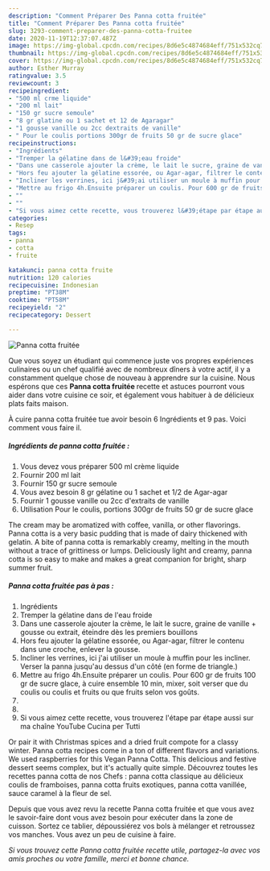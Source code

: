 ```yaml
---
description: "Comment Préparer Des Panna cotta fruitée"
title: "Comment Préparer Des Panna cotta fruitée"
slug: 3293-comment-preparer-des-panna-cotta-fruitee
date: 2020-11-19T12:37:07.487Z
image: https://img-global.cpcdn.com/recipes/8d6e5c4874684eff/751x532cq70/panna-cotta-fruitee-photo-principale-de-la-recette.jpg
thumbnail: https://img-global.cpcdn.com/recipes/8d6e5c4874684eff/751x532cq70/panna-cotta-fruitee-photo-principale-de-la-recette.jpg
cover: https://img-global.cpcdn.com/recipes/8d6e5c4874684eff/751x532cq70/panna-cotta-fruitee-photo-principale-de-la-recette.jpg
author: Esther Murray
ratingvalue: 3.5
reviewcount: 3
recipeingredient:
- "500 ml crme liquide"
- "200 ml lait"
- "150 gr sucre semoule"
- "8 gr glatine ou 1 sachet et 12 de Agaragar"
- "1 gousse vanille ou 2cc dextraits de vanille"
- " Pour le coulis portions 300gr de fruits 50 gr de sucre glace"
recipeinstructions:
- "Ingrédients"
- "Tremper la gélatine dans de l&#39;eau froide"
- "Dans une casserole ajouter la crème, le lait le sucre, graine de vanille + gousse ou extrait, éteindre dès les premiers bouillons"
- "Hors feu ajouter la gélatine essorée, ou Agar-agar, filtrer le contenu dans une croche, enlever la gousse."
- "Incliner les verrines, ici j&#39;ai utiliser un moule à muffin pour les incliner. Verser la panna jusqu&#39;au dessus d&#39;un côté (en forme de triangle.)"
- "Mettre au frigo 4h.Ensuite préparer un coulis. Pour 600 gr de fruits 100 gr de sucre glace, à cuire ensemble 10 min, mixer, soit verser que du coulis ou coulis et fruits ou que fruits selon vos goûts."
- ""
- ""
- "Si vous aimez cette recette, vous trouverez l&#39;étape par étape aussi sur ma chaîne YouTube Cucina per Tutti"
categories:
- Resep
tags:
- panna
- cotta
- fruite

katakunci: panna cotta fruite 
nutrition: 120 calories
recipecuisine: Indonesian
preptime: "PT38M"
cooktime: "PT58M"
recipeyield: "2"
recipecategory: Dessert

---
```



![Panna cotta fruitée](https://img-global.cpcdn.com/recipes/8d6e5c4874684eff/751x532cq70/panna-cotta-fruitee-photo-principale-de-la-recette.jpg)

Que vous soyez un étudiant qui commence juste vos propres expériences culinaires ou un chef qualifié avec de nombreux dîners à votre actif, il y a constamment quelque chose de nouveau à apprendre sur la cuisine. Nous espérons que ces <strong> Panna cotta fruitée </strong> recette et astuces pourront vous aider dans votre cuisine ce soir, et également vous habituer à de délicieux plats faits maison.

<!--inarticleads1-->

À cuire panna cotta fruitée tue avoir besoin 6 Ingrédients et 9 pas. Voici comment vous faire il.

##### Ingrédients de panna cotta fruitée :

1. Vous devez vous préparer 500 ml crème liquide
1. Fournir 200 ml lait
1. Fournir 150 gr sucre semoule
1. Vous avez besoin 8 gr gélatine ou 1 sachet et 1/2 de Agar-agar
1. Fournir 1 gousse vanille ou 2cc d&#39;extraits de vanille
1. Utilisation  Pour le coulis, portions 300gr de fruits 50 gr de sucre glace


The cream may be aromatized with coffee, vanilla, or other flavorings. Panna cotta is a very basic pudding that is made of dairy thickened with gelatin. A bite of panna cotta is remarkably creamy, melting in the mouth without a trace of grittiness or lumps. Deliciously light and creamy, panna cotta is so easy to make and makes a great companion for bright, sharp summer fruit. 

<!--inarticleads2-->

##### Panna cotta fruitée pas à pas :

1. Ingrédients
1. Tremper la gélatine dans de l&#39;eau froide
1. Dans une casserole ajouter la crème, le lait le sucre, graine de vanille + gousse ou extrait, éteindre dès les premiers bouillons
1. Hors feu ajouter la gélatine essorée, ou Agar-agar, filtrer le contenu dans une croche, enlever la gousse.
1. Incliner les verrines, ici j&#39;ai utiliser un moule à muffin pour les incliner. Verser la panna jusqu&#39;au dessus d&#39;un côté (en forme de triangle.)
1. Mettre au frigo 4h.Ensuite préparer un coulis. Pour 600 gr de fruits 100 gr de sucre glace, à cuire ensemble 10 min, mixer, soit verser que du coulis ou coulis et fruits ou que fruits selon vos goûts.
1. 
1. 
1. Si vous aimez cette recette, vous trouverez l&#39;étape par étape aussi sur ma chaîne YouTube Cucina per Tutti


Or pair it with Christmas spices and a dried fruit compote for a classy winter. Panna cotta recipes come in a ton of different flavors and variations. We used raspberries for this Vegan Panna Cotta. This delicious and festive dessert seems complex, but it&#39;s actually quite simple. Découvrez toutes les recettes panna cotta de nos Chefs : panna cotta classique au délicieux coulis de framboises, panna cotta fruits exotiques, panna cotta vanillée, sauce caramel à la fleur de sel. 

<!--inarticleads1-->

<p>
Depuis que vous avez revu la recette Panna cotta fruitée et que vous avez le savoir-faire dont vous avez besoin pour exécuter dans la zone de cuisson. Sortez ce tablier, dépoussiérez vos bols à mélanger et retroussez vos manches. Vous avez un peu de cuisine à faire.
</p>

<p>
<i>Si vous trouvez cette Panna cotta fruitée recette utile, partagez-la avec vos amis proches ou votre famille, merci et bonne chance.</i>
</p>
